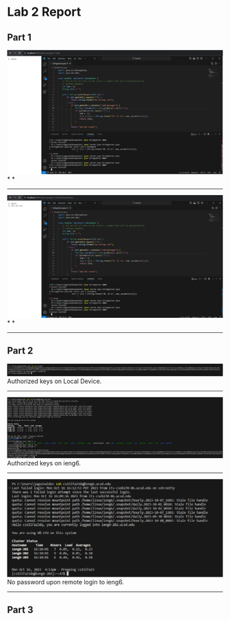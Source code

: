 # Lab 2 Report

## **Part 1**
![addHello](Photos/LabRep2/Lab2Rep_add_Hello.png)
*
*

---
![addHowRU](Photos/LabRep2/Lab2Rep_add_HowRU.png)
*
*

---
## **Part 2**
![InComp](Photos/LabRep2/Lab2Rep_Keys_COmputer.png)
Authorized keys on Local Device.

---
![InIeng6](Photos/LabRep2/Lab2Rep_Keys_ieng6.png)
Authorized keys on ieng6.

---
![NoPW](Photos/LabRep2/Lab2Rep_noPW.png)
No password upon remote login to ieng6.

---
## **Part 3**

